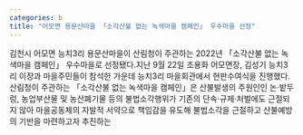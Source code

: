 ```yaml
---
categories: b
title: "어모면 용문산마을 「소각산불 없는 녹색마을 캠페인」 우수마을 선정"
---
```

김천시 어모면 능치3리 용문산마을이 산림청이 주관하는 2022년 「소각산불 없는 녹색마을 캠페인」 우수마을로 선정됐다.지난 9월 22일 조용화 어모면장, 김성기 능치3리 이장과 마을주민들이 참석한 가운데 능치3리 마을회관에서 현판수여식을 진행했다.									산림청이 주관하는 「소각산불 없는 녹색마을 캠페인」은 산불발생의 주원인인 논·밭두렁, 농업부산물 및 농산폐기물 등의 불법소각행위가 기존의 단속·규제·처벌에도 근절되지 않아 마을공동체의 자발적 서약으로 책임감을 유도해 불법소각을 근절하고 산불예방의 기반을 마련하고자 추진하는
